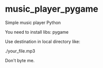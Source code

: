 # music_player_pygame
Simple music player Python

You need to install libs:
pygame

Use destination in local directory like:

./your_file.mp3

Don't byte me.
